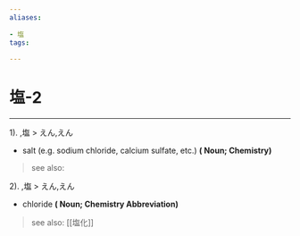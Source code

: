```yaml
---
aliases:
    
- 塩
tags:
    
---
```


# 塩-2
---
1).
,塩 > えん,えん

- salt (e.g. sodium chloride, calcium sulfate, etc.)
**( Noun; Chemistry)**
> see also: 
            
2).
,塩 > えん,えん

- chloride
**( Noun; Chemistry Abbreviation)**
> see also:  [[塩化]]
            